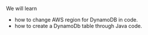 We will learn    
- how to change AWS region for DynamoDB in code.    
- how to create a DynamoDb table through Java code.
